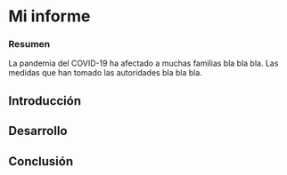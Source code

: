 # Mi informe

### Resumen

La pandemia del COVID-19 ha afectado a muchas familias bla bla bla. Las medidas que han tomado las autoridades bla bla bla.

## Introducción

## Desarrollo

## Conclusión
